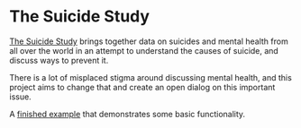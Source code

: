 # The Suicide Study

[The Suicide Study](https://the-suicide-study.herokuapp.com/) brings together data on suicides and mental health from all over the world in an attempt to understand the causes of suicide, and discuss ways to prevent it. 

There is a lot of misplaced stigma around discussing mental health, and this project aims to change that and create an open dialog on this important issue. 

A [finished example](https://the-suicide-study.herokuapp.com) that demonstrates some basic functionality.
